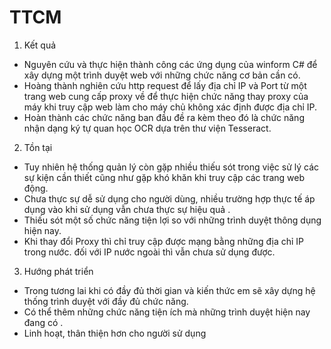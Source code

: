 # TTCM
1. Kết quả
- Nguyên cứu và thực hiện thành công các ứng dụng của winform C# để xây dựng một  trình duyệt web với những chức năng cơ bản cần có.
- Hoàng thành nghiên cứu http request để lấy địa chỉ IP và Port từ một trang web cung cấp proxy về để thực hiện chức năng thay proxy của máy khi truy cập web làm cho máy chủ không xác định được địa chỉ IP.
-  Hoàn thành các chức năng ban đầu đề ra kèm theo đó là chức năng nhận dạng ký tự quan học OCR dựa trên thư viện Tesseract.
2. Tồn tại
-  Tuy nhiên hệ thống quản lý còn gặp nhiều thiếu sót trong việc sử lý các sự kiện cần thiết cũng như gặp khó khăn khi truy cập các trang web động.
-  Chưa thực sự dễ sử dụng cho người dùng, nhiều trường hợp thực tế áp dụng vào khi sử dụng vẫn chưa thực sự hiệu quả .
- Thiếu sót một số chức năng tiện lợi so với những trình duyệt thông dụng hiện nay.
- Khi thay đổi Proxy thì chỉ truy cập được mạng bằng những địa chỉ IP trong nước. đối với IP nước ngoài thì vẫn chưa sử dụng được. 
3. Hướng phát triển
-  Trong tương lai khi có đầy đủ thời gian và kiến thức em sẽ xây dựng hệ thống trình duyệt với đầy đủ chức năng.
-  Có thể thêm những chức năng tiện ích mà những trình duyệt hiện nay đang có .
-  Linh hoạt, thân thiện hơn cho người sử dụng
